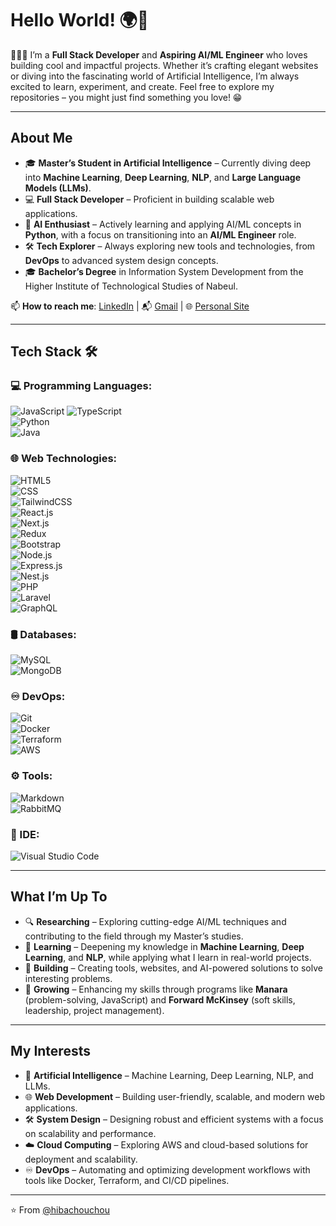 # Hello World! 🌍👋  

👩🏻‍💻 I’m a **Full Stack Developer** and **Aspiring AI/ML Engineer** who loves building cool and impactful projects. Whether it’s crafting elegant websites or diving into the fascinating world of Artificial Intelligence, I’m always excited to learn, experiment, and create. Feel free to explore my repositories – you might just find something you love! 😁  

---

## About Me  

- 🎓 **Master’s Student in Artificial Intelligence** – Currently diving deep into **Machine Learning**, **Deep Learning**, **NLP**, and **Large Language Models (LLMs)**.  
- 💻 **Full Stack Developer** – Proficient in building scalable web applications.  
- 🤖 **AI Enthusiast** – Actively learning and applying AI/ML concepts in **Python**, with a focus on transitioning into an **AI/ML Engineer** role.  
- 🛠️ **Tech Explorer** – Always exploring new tools and technologies, from **DevOps**  to advanced system design concepts.  
- 🎓 **Bachelor’s Degree** in Information System Development from the Higher Institute of Technological Studies of Nabeul.  

📫 **How to reach me**: [LinkedIn](https://www.linkedin.com/in/hiba-chouchene/) | 📬 [Gmail](mailto:hibachouchene128@gmail.com) | 🌐 [Personal Site](https://hiba-chouchene-portfolio.netlify.app/)  

---

## Tech Stack 🛠  

### 💻 Programming Languages:  
![JavaScript](https://img.shields.io/badge/-JavaScript-333333?style=flat&logo=javascript)  ![TypeScript](https://img.shields.io/badge/-TypeScript-333333?style=flat&logo=typescript)  
![Python](https://img.shields.io/badge/-Python-333333?style=flat&logo=python)  
![Java](https://img.shields.io/badge/-Java-333333?style=flat&logo=java)  

### 🌐 Web Technologies:  
![HTML5](https://img.shields.io/badge/-HTML5-333333?style=flat&logo=html5)  
![CSS](https://img.shields.io/badge/-CSS-333333?style=flat&logo=css3&logoColor=1572B6)  
![TailwindCSS](https://img.shields.io/badge/-TailwindCSS-333333?style=flat&logo=tailwindcss&logoColor=1572B6)  
![React.js](https://img.shields.io/badge/-React.js-333333?style=flat&logo=react)  
![Next.js](https://img.shields.io/badge/-Next.js-333333?style=flat&logo=next.js)  
![Redux](https://img.shields.io/badge/-Redux-333333?style=flat&logo=redux&logoColor=1572B6)  
![Bootstrap](https://img.shields.io/badge/-Bootstrap-333333?style=flat&logo=bootstrap&logoColor=563D7C)  
![Node.js](https://img.shields.io/badge/-Node.js-333333?style=flat&logo=node.js)  
![Express.js](https://img.shields.io/badge/-Express.js-333333?style=flat&logo=express)  
![Nest.js](https://img.shields.io/badge/-Nest.js-333333?style=flat&logo=nestjs)  
![PHP](https://img.shields.io/badge/-PHP-333333?style=flat&logo=php&logoColor=76E1FE)  
![Laravel](https://img.shields.io/badge/-Laravel-333333?style=flat&logo=laravel&logoColor=76E1FE)  
![GraphQL](https://img.shields.io/badge/-GraphQL-333333?style=flat&logo=graphql&logoColor=76E1FE)  

### 🛢 Databases:  
![MySQL](https://img.shields.io/badge/-MySQL-333333?style=flat&logo=mysql)  
![MongoDB](https://img.shields.io/badge/-MongoDB-333333?style=flat&logo=mongodb)  

### ♾️ DevOps:  
![Git](https://img.shields.io/badge/-Git-333333?style=flat&logo=git)  
![Docker](https://img.shields.io/badge/-Docker-333333?style=flat&logo=docker)  
![Terraform](https://img.shields.io/badge/-Terraform-333333?style=flat&logo=terraform)  
![AWS](https://img.shields.io/badge/-AWS-333333?style=flat&logo=amazon)  

### ⚙️ Tools:  
![Markdown](https://img.shields.io/badge/-Markdown-333333?style=flat&logo=markdown)  
![RabbitMQ](https://img.shields.io/badge/-RabbitMQ-333333?style=flat&logo=rabbitmq)  

### 🔧 IDE:  
![Visual Studio Code](https://img.shields.io/badge/-Visual%20Studio%20Code-333333?style=flat&logo=visual-studio-code&logoColor=007ACC)  

---

## What I’m Up To  

- 🔍 **Researching** – Exploring cutting-edge AI/ML techniques and contributing to the field through my Master’s studies.  
- 🧠 **Learning** – Deepening my knowledge in **Machine Learning**, **Deep Learning**, and **NLP**, while applying what I learn in real-world projects.  
- 🚀 **Building** – Creating tools, websites, and AI-powered solutions to solve interesting problems.  
- 🌱 **Growing** – Enhancing my skills through programs like **Manara** (problem-solving, JavaScript) and **Forward McKinsey** (soft skills, leadership, project management).  

---

## My Interests  

- 🤖 **Artificial Intelligence** – Machine Learning, Deep Learning, NLP, and LLMs.  
- 🌐 **Web Development** – Building user-friendly, scalable, and modern web applications.  
- 🛠️ **System Design** – Designing robust and efficient systems with a focus on scalability and performance.  
- ☁️ **Cloud Computing** – Exploring AWS and cloud-based solutions for deployment and scalability.  
- ♾️ **DevOps** – Automating and optimizing development workflows with tools like Docker, Terraform, and CI/CD pipelines.  

---

⭐️ From [@hibachouchou](https://github.com/hibachouchou)  
